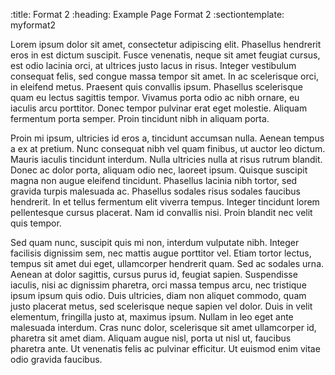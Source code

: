 :title:                 Format 2
:heading:               Example Page Format 2
:sectiontemplate:       myformat2


Lorem ipsum dolor sit amet, consectetur adipiscing elit. Phasellus hendrerit
eros in est dictum suscipit. Fusce venenatis, neque sit amet feugiat cursus,
est odio lacinia orci, at ultrices justo lacus in risus. Integer vestibulum
consequat felis, sed congue massa tempor sit amet. In ac scelerisque orci,
in eleifend metus. Praesent quis convallis ipsum. Phasellus scelerisque quam
eu lectus sagittis tempor. Vivamus porta odio ac nibh ornare, eu iaculis
arcu porttitor. Donec tempor pulvinar erat eget molestie. Aliquam fermentum
porta semper. Proin tincidunt nibh in aliquam porta.

Proin mi ipsum, ultricies id eros a, tincidunt accumsan nulla. Aenean tempus
a ex at pretium. Nunc consequat nibh vel quam finibus, ut auctor leo dictum.
Mauris iaculis tincidunt interdum. Nulla ultricies nulla at risus rutrum
blandit. Donec ac dolor porta, aliquam odio nec, laoreet ipsum. Quisque
suscipit magna non augue eleifend tincidunt. Phasellus lacinia nibh tortor,
sed gravida turpis malesuada ac. Phasellus sodales risus sodales faucibus
hendrerit. In et tellus fermentum elit viverra tempus. Integer tincidunt
lorem pellentesque cursus placerat. Nam id convallis nisi. Proin blandit nec
velit quis tempor.

Sed quam nunc, suscipit quis mi non, interdum vulputate nibh. Integer
facilisis dignissim sem, nec mattis augue porttitor vel. Etiam tortor
lectus, tempus sit amet dui eget, ullamcorper hendrerit quam. Sed ac sodales
urna. Aenean at dolor sagittis, cursus purus id, feugiat sapien. Suspendisse
iaculis, nisi ac dignissim pharetra, orci massa tempus arcu, nec tristique
ipsum ipsum quis odio. Duis ultricies, diam non aliquet commodo, quam justo
placerat metus, sed scelerisque neque sapien vel dolor. Duis in velit
elementum, fringilla justo at, maximus ipsum. Nullam in leo eget ante
malesuada interdum. Cras nunc dolor, scelerisque sit amet ullamcorper id,
pharetra sit amet diam. Aliquam augue nisl, porta ut nisl ut, faucibus
pharetra ante. Ut venenatis felis ac pulvinar efficitur. Ut euismod enim
vitae odio gravida faucibus.
